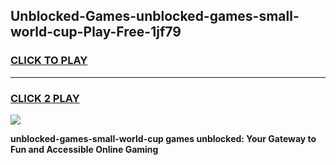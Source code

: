 
## Unblocked-Games-unblocked-games-small-world-cup-Play-Free-1jf79
<h3>
<a href="https://premium76.site?title=unblocked-games-small-world-cup&ref=15A">CLICK TO PLAY</a></h3>
<hr>

<h3>
<a href="https://premium76.site?title=unblocked-games-small-world-cup&ref=15A">CLICK 2 PLAY</a>
  
</h3>

<a href="https://premium76.site?title=unblocked-games-small-world-cup&ref=15A"><img src="https://clearcache.store/games.png"></a>


**unblocked-games-small-world-cup games unblocked: Your Gateway to Fun and Accessible Online Gaming**
